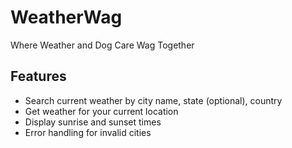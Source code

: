 # WeatherWag

Where Weather and Dog Care Wag Together

## Features
- Search current weather by city name, state (optional), country
- Get weather for your current location
- Display sunrise and sunset times
- Error handling for invalid cities
